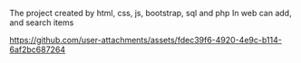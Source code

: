The project created by html, css, js, bootstrap, sql and php
In web can add, and search items 


https://github.com/user-attachments/assets/fdec39f6-4920-4e9c-b114-6af2bc687264

